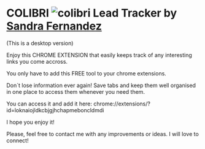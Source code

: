 # COLIBRI ![colibri](https://user-images.githubusercontent.com/86967298/147747564-ccb86257-be54-48ac-b530-41597aa63bc7.png) Lead Tracker by [Sandra Fernandez](https://www.linkedin.com/in/sandra-fern%C3%A1ndez-domingo-956680203/)

(This is a desktop version)

Enjoy this CHROME EXTENSION that easily keeps track of any interesting links you come accross.

You only have to add this FREE tool to your chrome extensions.

Don´t lose information ever again! Save tabs and keep them well organised in one place to access them whenever you need them.

You can access it and add it here: chrome://extensions/?id=loknaiojldkcbjgjhchapmeboncldmdi

I hope you enjoy it!

Please, feel free to contact me with any improvements or ideas. I will love to connect!
